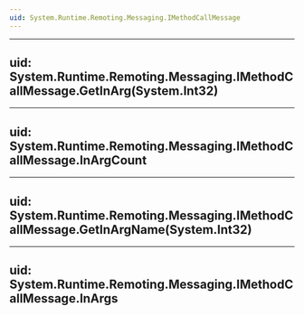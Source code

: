 ```yaml
---
uid: System.Runtime.Remoting.Messaging.IMethodCallMessage
---
```


---
uid: System.Runtime.Remoting.Messaging.IMethodCallMessage.GetInArg(System.Int32)
---

---
uid: System.Runtime.Remoting.Messaging.IMethodCallMessage.InArgCount
---

---
uid: System.Runtime.Remoting.Messaging.IMethodCallMessage.GetInArgName(System.Int32)
---

---
uid: System.Runtime.Remoting.Messaging.IMethodCallMessage.InArgs
---
